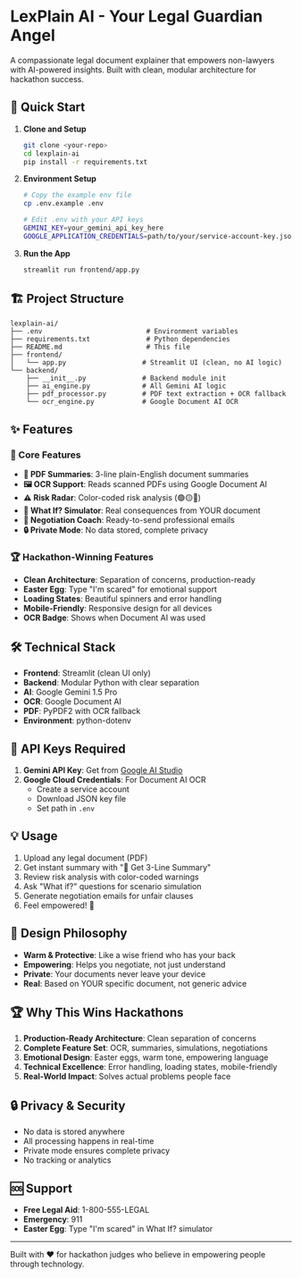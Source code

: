 # LexPlain AI - Your Legal Guardian Angel

A compassionate legal document explainer that empowers non-lawyers with AI-powered insights. Built with clean, modular architecture for hackathon success.

## 🚀 Quick Start

1. **Clone and Setup**
   ```bash
   git clone <your-repo>
   cd lexplain-ai
   pip install -r requirements.txt
   ```

2. **Environment Setup**
   ```bash
   # Copy the example env file
   cp .env.example .env
   
   # Edit .env with your API keys
   GEMINI_KEY=your_gemini_api_key_here
   GOOGLE_APPLICATION_CREDENTIALS=path/to/your/service-account-key.json
   ```

3. **Run the App**
   ```bash
   streamlit run frontend/app.py
   ```

## 🏗️ Project Structure

```
lexplain-ai/
├── .env                          # Environment variables
├── requirements.txt              # Python dependencies
├── README.md                     # This file
├── frontend/
│   └── app.py                   # Streamlit UI (clean, no AI logic)
└── backend/
    ├── __init__.py              # Backend module init
    ├── ai_engine.py             # All Gemini AI logic
    ├── pdf_processor.py         # PDF text extraction + OCR fallback
    └── ocr_engine.py            # Google Document AI OCR
```

## ✨ Features

### 🎯 Core Features
- **📄 PDF Summaries**: 3-line plain-English document summaries
- **🖼 OCR Support**: Reads scanned PDFs using Google Document AI
- **⚠️ Risk Radar**: Color-coded risk analysis (🟢🟡🔴)
- **🧠 What If? Simulator**: Real consequences from YOUR document
- **💬 Negotiation Coach**: Ready-to-send professional emails
- **🔒 Private Mode**: No data stored, complete privacy

### 🏆 Hackathon-Winning Features
- **Clean Architecture**: Separation of concerns, production-ready
- **Easter Egg**: Type "I'm scared" for emotional support
- **Loading States**: Beautiful spinners and error handling
- **Mobile-Friendly**: Responsive design for all devices
- **OCR Badge**: Shows when Document AI was used

## 🛠️ Technical Stack

- **Frontend**: Streamlit (clean UI only)
- **Backend**: Modular Python with clear separation
- **AI**: Google Gemini 1.5 Pro
- **OCR**: Google Document AI
- **PDF**: PyPDF2 with OCR fallback
- **Environment**: python-dotenv

## 🔧 API Keys Required

1. **Gemini API Key**: Get from [Google AI Studio](https://makersuite.google.com/app/apikey)
2. **Google Cloud Credentials**: For Document AI OCR
   - Create a service account
   - Download JSON key file
   - Set path in `.env`

## 💡 Usage

1. Upload any legal document (PDF)
2. Get instant summary with "📄 Get 3-Line Summary"
3. Review risk analysis with color-coded warnings
4. Ask "What if?" questions for scenario simulation
5. Generate negotiation emails for unfair clauses
6. Feel empowered! 💪

## 🎨 Design Philosophy

- **Warm & Protective**: Like a wise friend who has your back
- **Empowering**: Helps you negotiate, not just understand
- **Private**: Your documents never leave your device
- **Real**: Based on YOUR specific document, not generic advice

## 🏆 Why This Wins Hackathons

1. **Production-Ready Architecture**: Clean separation of concerns
2. **Complete Feature Set**: OCR, summaries, simulations, negotiations
3. **Emotional Design**: Easter eggs, warm tone, empowering language
4. **Technical Excellence**: Error handling, loading states, mobile-friendly
5. **Real-World Impact**: Solves actual problems people face

## 🔒 Privacy & Security

- No data is stored anywhere
- All processing happens in real-time
- Private mode ensures complete privacy
- No tracking or analytics

## 🆘 Support

- **Free Legal Aid**: 1-800-555-LEGAL
- **Emergency**: 911
- **Easter Egg**: Type "I'm scared" in What If? simulator

---

Built with ❤️ for hackathon judges who believe in empowering people through technology.
